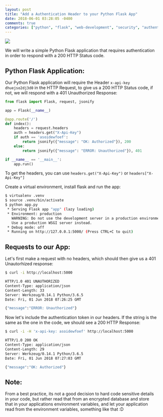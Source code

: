 ```yaml
---
layout: post
title: "Add a Authentication Header to your Python Flask App"
date: 2018-06-01 03:28:05 -0400
comments: true
categories: ["python", "flask", "web-development", "security", "authentication", "api"] 
---
```


![](https://user-images.githubusercontent.com/567298/53351527-18dc2100-392a-11e9-9e50-48f738046a68.jpg)

We will write a simple Python Flask application that requires authentication in order to respond with a 200 HTTP Status code.

## Python Flask Application:

Our Python Flask application will require the Header `x-api-key dhuejso2dj3d0` in the HTTP Request, to give us a 200 HTTP Status code, if not, we will respond with a 401 Unauthorized Response:

```python
from flask import Flask, request, jsonify

app = Flask(__name__)

@app.route('/')
def index():
    headers = request.headers
    auth = headers.get("X-Api-Key")
    if auth == 'asoidewfoef':
        return jsonify({"message": "OK: Authorized"}), 200
    else:
        return jsonify({"message": "ERROR: Unauthorized"}), 401

if __name__ == '__main__':
    app.run()
```

To get the headers, you can use `headers.get("X-Api-Key")` or `headers["X-Api-Key"]`


Create a virtual environment, install flask and run the app:

```bash
$ virtualenv .venv
$ source .venv/bin/activate
$ python app.py
 * Serving Flask app "app" (lazy loading)
 * Environment: production
   WARNING: Do not use the development server in a production environment.
   Use a production WSGI server instead.
 * Debug mode: off
 * Running on http://127.0.0.1:5000/ (Press CTRL+C to quit)
```

## Requests to our App:

Let's first make a request with no headers, which should then give us a 401 Unautorhized response:

```bash
$ curl -i http://localhost:5000

HTTP/1.0 401 UNAUTHORIZED
Content-Type: application/json
Content-Length: 33
Server: Werkzeug/0.14.1 Python/3.6.5
Date: Fri, 01 Jun 2018 07:26:25 GMT

{"message":"ERROR: Unauthorized"}
``` 

Now let's include the authentication token in our headers. If the string is the same as the one in the code, we should see a 200 HTTP Response:

```bash
$ curl -i -H 'x-api-key: asoidewfoef' http://localhost:5000

HTTP/1.0 200 OK
Content-Type: application/json
Content-Length: 29
Server: Werkzeug/0.14.1 Python/3.6.5
Date: Fri, 01 Jun 2018 07:27:03 GMT

{"message":"OK: Authorized"}
```

## Note:

From a best practice, its not a good decision to hard code sensitive details in your code, but rather read that from an encrypted database and store that in your applications environment variables, and let your application read from the environment variables, something like that :D


